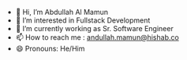 - 👋 Hi, I’m Abdullah Al Mamun
- 👀 I’m interested in Fullstack Development
- 🌱 I’m currently working as Sr. Software Engineer
- 📫 How to reach me : andullah.mamun@hishab.co
- 😄 Pronouns: He/Him


<!---
- 💞️ I’m looking to collaborate on ...
- ⚡ Fun fact: ...
mamun-hishab/mamun-hishab is a ✨ special ✨ repository because its `README.md` (this file) appears on your GitHub profile.
You can click the Preview link to take a look at your changes.
--->

